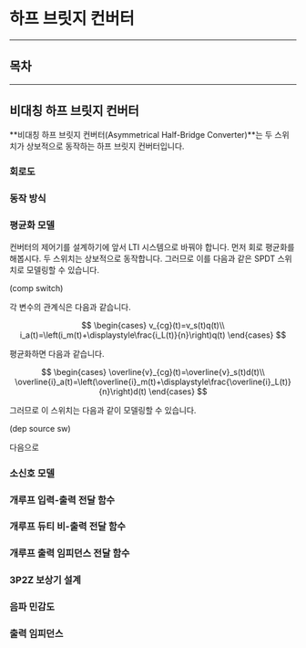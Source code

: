 하프 브릿지 컨버터
=

---

## 목차

---

## 비대칭 하프 브릿지 컨버터

**비대칭 하프 브릿지 컨버터(Asymmetrical Half-Bridge Converter)**는 두 스위치가 상보적으로 동작하는 하프 브릿지 컨버터입니다.

### 회로도

### 동작 방식

### 평균화 모델

컨버터의 제어기를 설계하기에 앞서 LTI 시스템으로 바꿔야 합니다.
먼저 회로 평균화를 해봅시다.
두 스위치는 상보적으로 동작합니다.
그러므로 이를 다음과 같은 SPDT 스위치로 모델링할 수 있습니다.

(comp switch)

각 변수의 관계식은 다음과 같습니다.

$$
\begin{cases}
	v_{cg}(t)=v_s(t)q(t)\\
i_a(t)=\left(i_m(t)+\displaystyle\frac{i_L(t)}{n}\right)q(t)
\end{cases}
$$

평균화하면 다음과 같습니다.

$$
\begin{cases}
	\overline{v}_{cg}(t)=\overline{v}_s(t)d(t)\\
	\overline{i}_a(t)=\left(\overline{i}_m(t)+\displaystyle\frac{\overline{i}_L(t)}{n}\right)d(t)
\end{cases}
$$

그러므로 이 스위치는 다음과 같이 모델링할 수 있습니다.

(dep source sw)

다음으로 

### 소신호 모델

### 개루프 입력-출력 전달 함수

### 개루프 듀티 비-출력 전달 함수

### 개루프 출력 임피던스 전달 함수

### 3P2Z 보상기 설계

### 음파 민감도

### 출력 임피던스
